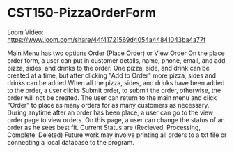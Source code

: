 # CST150-PizzaOrderForm

Loom Video: https://www.loom.com/share/44f41721569d4054a44841043ba4a77f

Main Menu has two options Order (Place Order) or View Order
On the place order form, a user can put in customer details, name, phone, email, and add pizza, sides, and drinks to the order. One pizza, side, and drink can be created at a time, but after clicking "Add to Order" more pizza, sides and drinks can be added
When all the pizza, sides, and drinks have been added to the order, a user clicks Submit order, to submit the order, otherwise, the order will not be created.
The user can return to the main menu and click "Order" to place as many orders for as many customers as necessary.
During anytime after an order has been place, a user can go to the view order page to view orders. On this page, a user can change the status of an order as he sees best fit. Current Status are (Recieved, Processing, Complete, Deleted)
Future work may involve printing all orders to a txt file or connecting a local database to the program.
